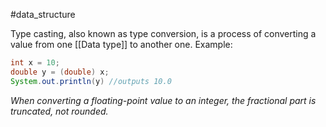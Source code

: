 #data_structure 

Type casting, also known as type conversion, is a process of converting a value from one [[Data type]] to another one. Example:

```java
int x = 10;
double y = (double) x;
System.out.println(y) //outputs 10.0
```

*When converting a floating-point value to an integer, the fractional part is truncated, not rounded.*